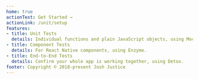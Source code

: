```yaml
---
home: true
actionText: Get Started →
actionLink: /unit/setup
features:
- title: Unit Tests
  details: Individual functions and plain JavaScript objects, using Mocha.
- title: Component Tests
  details: For React Native components, using Enzyme.
- title: End-to-End Tests
  details: Confirm your whole app is working together, using Detox.
footer: Copyright © 2018-present Josh Justice
---
```

